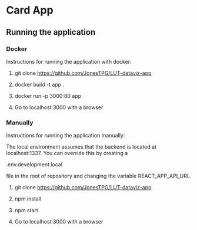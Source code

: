 # Card App

## Running the application

### Docker

Instructions for running the application with docker:

1. git clone https://github.com/JonesTPG/LUT-dataviz-app

2. docker build -t app .

3. docker run -p 3000:80 app

4. Go to localhost:3000 with a browser

### Manually

Instructions for running the application manually:

The local environment assumes that the backend is located at localhost:1337. You can override this by creating a

.env.development.local

file in the root of repository and changing the variable REACT_APP_API_URL.

1. git clone https://github.com/JonesTPG/LUT-dataviz-app

2. npm install

3. npm start

4. Go to localhost:3000 with a browser
